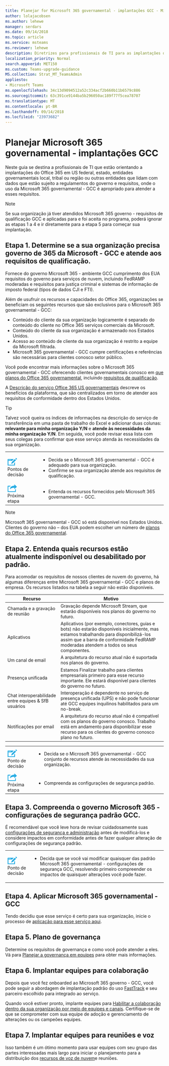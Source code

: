 ```yaml
---
title: Planejar for Microsoft 365 governamental - implantações GCC - Microsoft Teams
author: lolajacobsen
ms.author: lehewe
manager: serdars
ms.date: 09/14/2018
ms.topic: article
ms.service: msteams
ms.reviewer: lehewe
description: Diretrizes para profissionais de TI para as implantações do Office 365 de unidade nas entidades que manipular dados sujeitos a uma regulamentação do governo dos EUA
localization_priority: Normal
search.appverid: MET150
ms.custom: Teams-upgrade-guidance
MS.collection: Strat_MT_TeamsAdmin
appliesto:
- Microsoft Teams
ms.openlocfilehash: 34c13d9094512a52c334acf2b660b11b6579c886
ms.sourcegitcommit: 63c391ce9144ba5b296050ac189f77f5cea78707
ms.translationtype: MT
ms.contentlocale: pt-BR
ms.lasthandoff: 09/14/2018
ms.locfileid: "23973682"
---
```

# <a name="plan-for-microsoft-365-government---gcc-deployments"></a>Planejar Microsoft 365 governamental - implantações GCC

Neste guia se destina a profissionais de TI que estão orientando a implantações do Office 365 em US federal, estado, entidades governamentais local, tribal ou região ou outras entidades que lidam com dados que estão sujeito a regulamentos do governo e requisitos, onde o uso da Microsoft 365 governamental - GCC é apropriado para atender a esses requisitos.

> [!NOTE]
> Se sua organização já tiver atendidos Microsoft 365 governo - requisitos de qualificação GCC e aplicadas para e foi aceita no programa, poderá ignorar as etapas 1 a 4 e ir diretamente para a etapa 5 para começar sua implantação. 

## <a name="step-1-determine-whether-your-organization-needs-microsoft-365-government---gcc-and-meets-eligibility-requirements"></a>Etapa 1. Determine se a sua organização precisa governo de 365 da Microsoft - GCC e atende aos requisitos de qualificação. 

Fornece do governo Microsoft 365 - ambiente GCC cumprimento dos EUA requisitos do governo para serviços de nuvem, incluindo FedRAMP moderadas e requisitos para justiça criminal e sistemas de informação de imposto federal (tipos de dados CJI e FTI).

Além de usufruir os recursos e capacidades do Office 365, organizações se beneficiam os seguintes recursos que são exclusivos para o Microsoft 365 governamental - GCC:

-   Conteúdo do cliente da sua organização logicamente é separado do conteúdo do cliente no Office 365 serviços comerciais da Microsoft.
-   Conteúdo do cliente da sua organização é armazenado nos Estados Unidos.
-   Acesso ao conteúdo de cliente da sua organização é restrito a equipe da Microsoft filtrada.
-   Microsoft 365 governamental - GCC cumpre certificações e referências são necessárias para clientes conosco setor público.

Você pode encontrar mais informações sobre o Microsoft 365 governamental - GCC oferecendo clientes governamentais conosco em [que planos do Office 365 governamental](https://products.office.com/government/compare-office-365-government-plans), incluindo [requisitos de qualificação](https://products.office.com/government/compare-office-365-government-plans#EligibilityRequirements).

A [Descrição do serviço Office 365 US governamentais](https://technet.microsoft.com/library/mt774581.aspx) descreve os benefícios da plataforma, que são centralizados em torno de atender aos requisitos de conformidade dentro dos Estados Unidos.

> [!Tip]
> Talvez você queira os índices de informações na descrição do serviço de transferência em uma pasta de trabalho do Excel e adicionar duas colunas: **relevante para minha organização Y/N** e **atende às necessidades da minha organização Y/N**. Em seguida, você pode revisar essa lista com seus colegas para confirmar que esse serviço atenda às necessidades da sua organização.


|    |     |
|-----------|------------|
| ![](media/audio_conferencing_image7.png) <br/>Pontos de decisão|<ul><li>Decida se o Microsoft 365 governamental - GCC é adequado para sua organização.</li><li>Confirme se sua organização atende aos requisitos de qualificação.</li></ul> |
| ![](media/audio_conferencing_image9.png)<br/>Próxima etapa|<ul><li>Entenda os recursos fornecidos pelo Microsoft 365 governamental - GCC.</li></ul>|

> [!Note]
> Microsoft 365 governamental - GCC só está disponível nos Estados Unidos. Clientes do governo não – dos EUA podem escolher um número de [planos do Office 365 governamental](https://products.office.com/en/government/compare-office-365-government-plans).

## <a name="step-2-understand-which-capabilities-are-currently-unavailable-or-disabled-by-default"></a>Etapa 2. Entenda quais recursos estão atualmente indisponível ou desabilitado por padrão. 

Para acomodar os requisitos de nossos clientes de nuvem do governo, há algumas diferenças entre Microsoft 365 governamental - GCC e planos de empresa. Os recursos listados na tabela a seguir não estão disponíveis.

| Recurso                     | Motivo            |
|-----------------------------|-------------------|
| Chamada e a gravação de reunião  | Gravação depende Microsoft Stream, que estarão disponíveis nos planos do governo no futuro. |
| Aplicativos       | Aplicativos (por exemplo, conectores, guias e bots) não estarão disponíveis inicialmente, mas estamos trabalhando para disponibilizá-los assim que a barra de conformidade FedRAMP moderadas atendem a todos os seus componentes. |
| Um canal de email             | A arquitetura do recurso atual não é suportada nos planos do governo. |
| Presença unificada            | Estamos Finalizar trabalho para clientes empresariais primeiro para esse recurso importante. Ele estará disponível para clientes do governo no futuro. |
| Chat interoperabilidade entre equipes & SfB usuários            | Interoperação é dependente no serviço de presença unificada (UPS) e não pode funcionar até GCC equipes inquilinos habilitados para um no-break. |
| Notificações por email         | A arquitetura do recurso atual não é compatível com os planos do governo conosco. Trabalho está em andamento para disponibilizar esse recurso para os clientes do governo conosco plano no futuro. |


|    |     |
|-----------|------------|
| ![](media/audio_conferencing_image7.png) <br/>Ponto de decisão|<ul><li>Decida se o Microsoft 365 governamental - GCC conjunto de recursos atende às necessidades da sua organização.</li></ul> |
| ![](media/audio_conferencing_image9.png)<br/>Próxima etapa|<ul><li>Compreenda as configurações de segurança padrão.</li></ul>|

## <a name="step-3-understand-microsoft-365-government---gcc-default-security-settings"></a>Etapa 3. Compreenda o governo Microsoft 365 - configurações de segurança padrão GCC.

É recomendável que você leve hora de revisar cuidadosamente suas [configurações de segurança e administração](enable-features-office-365.md) antes de modificá-los e considere impactos em conformidade antes de fazer qualquer alteração de configurações de segurança padrão.

|    |     |
|-----------|------------|
| ![](media/audio_conferencing_image7.png) <br/>Ponto de decisão|<ul><li>Decida que se você vai modificar quaisquer das padrão Microsoft 365 governamental - configurações de segurança GCC, resolvendo primeiro compreender os impactos de quaisquer alterações você pode fazer.</li></ul> |

## <a name="step-4-apply-for-microsoft-365-government---gcc"></a>Etapa 4. Aplicar Microsoft 365 governamental - GCC

Tendo decidiu que esse serviço é certo para sua organização, inicie o processo de [aplicação para esse serviço aqui](https://products.office.com/government/eligibility-validation).

## <a name="step-5-plan-for-governance"></a>Etapa 5. Plano de governança

Determine os requisitos de governança e como você pode atender a eles. Vá para [Planejar a governança em equipes](plan-teams-governance.md) para obter mais informações.

## <a name="step-6-deploy-teams-for-collaboration"></a>Etapa 6. Implantar equipes para colaboração

Depois que você fez onboarded ao Microsoft 365 governo - GCC, você pode seguir a abordagem de implantação padrão do uso [FastTrack](https://fasttrack.microsoft.com/fasttrack-faq) e seu parceiro escolhido para integrado ao serviço.

Quando você estiver pronto, implante equipes para [Habilitar a colaboração dentro da sua organização por meio de equipes e canais](teams-overview.md). Certifique-se de que se comprometer com sua equipe de adoção e gerenciamento de alterações ou os campeões equipes.

## <a name="step-7-deploy-teams-for-meetings-and-voice"></a>Etapa 7. Implantar equipes para reuniões e voz

Isso também é um ótimo momento para usar equipes com seu grupo das partes interessadas mais largo para iniciar o planejamento para a distribuição dos [recursos de voz de nuvem](cloud-voice-deployment.md)e reuniões.

